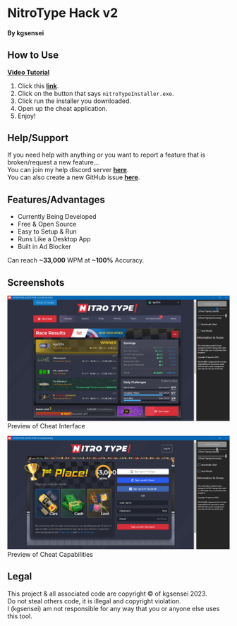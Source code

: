 # NitroType Hack v2

#### By kgsensei

## How to Use

[**Video Tutorial**](https://www.youtube.com/watch?v=mI1olzudF4k)

1. Click this [**link**](https://github.com/kgsensei/NitroTypeHack2/releases).
2. Click on the button that says `nitroTypeInstaller.exe`.
3. Click run the installer you downloaded.
4. Open up the cheat application.
5. Enjoy!

## Help/Support

If you need help with anything or you want to report a feature that is broken/request a new feature...  
You can join my help discord server [**here**](https://discord.gg/U5A3QWXZKZ).  
You can also create a new GitHub issue [**here**](https://github.com/kgsensei/NitroTypeHack2/issues).

## Features/Advantages

- Currently Being Developed
- Free & Open Source
- Easy to Setup & Run
- Runs Like a Desktop App
- Built in Ad Blocker

Can reach **~33,000** WPM at **~100%** Accuracy.

## Screenshots

![Interface Preview](/screenshots/1.png)
Preview of Cheat Interface


![God Mode Preview](/screenshots/2.png)
Preview of Cheat Capabilities

## Legal

This project & all associated code are copyright &copy; of kgsensei 2023.  
Do not steal others code, it is illegal and copyright violation.  
I (kgsensei) am not responsible for any way that you or anyone else uses this tool.
